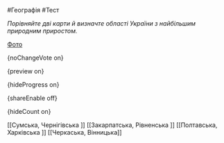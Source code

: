 #Географія #Тест

*Порівняйте дві карти й визначте області України з найбільшим природним приростом.*

[Фото](https://zno.osvita.ua//doc/images/znotest/107/10744/23.jpg)

{noChangeVote on}

{preview on}

{hideProgress on}

{shareEnable off}

{hideCount on}

[[Сумська, Чернігівська ]]
[[Закарпатська, Рівненська ]]
[[Полтавська, Харківська ]]
[[Черкаська, Вінницька]]
